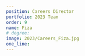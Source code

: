 ```yaml
---
position: Careers Director
portfolio: 2023 Team
order: 9
name: Fiza
# degree: 
image: 2023/Careers_Fiza.jpg
one_line:
---
```


